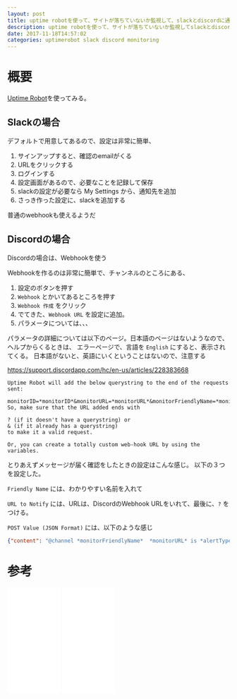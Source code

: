 ```yaml
---
layout: post
title: uptime robotを使って、サイトが落ちていないか監視して、slackとdiscordに通知する。
description: uptime robotを使って、サイトが落ちていないか監視してslackとdiscordに通知する
date: 2017-11-18T14:57:02
categories: uptimerobot slack discord monitoring
---
```


# 概要

[Uptime Robot](https://uptimerobot.com/)を使ってみる。

## Slackの場合

デフォルトで用意してあるので、設定は非常に簡単、

1. サインアップすると、確認のemailがくる
1. URLをクリックする
1. ログインする
1. 設定画面があるので、必要なことを記録して保存
1. slackの設定が必要なら My Settings から、通知先を追加
1. さっき作った設定に、slackを追加する

普通のwebhookも使えるようだ

## Discordの場合

Discordの場合は、Webhookを使う

Webhookを作るのは非常に簡単で、チャンネルのところにある、

1. 設定のボタンを押す
1. `Webhook` とかいてあるところを押す
1. `Webhook 作成` をクリック
1. でてきた、`Webhook URL` を設定に追加。
1. パラメータについては、、、

パラメータの詳細については以下のページ。日本語のページはないようなので、ヘルプからくるときは、
エラーページで、言語を `English` にすると、表示されてくる。
日本語がないと、英語にいくということはないので、注意する

https://support.discordapp.com/hc/en-us/articles/228383668


```
Uptime Robot will add the below querystring to the end of the requests sent:

monitorID=*monitorID*&monitorURL=*monitorURL*&monitorFriendlyName=*monitorFriendlyName*&alertType=*alertType*&alertTypeFriendlyName=*alertTypeFriendlyName*&alertDetails=*alertDetails*&monitorAlertContacts=*monitorAlertContacts*
So, make sure that the URL added ends with

? (if it doesn't have a querystring) or
& (if it already has a querystring)
to make it a valid request.

Or, you can create a totally custom web-hook URL by using the variables.
```


とりあえずメッセージが届く確認をしたときの設定はこんな感じ。
以下の３つを設定した。

`Friendly Name` には、わかりやすい名前を入れて

`URL to Notify` には、URLは、DiscordのWebhook URLをいれて、最後に、`?` をつける。

`POST Value (JSON Format)` には、以下のような感じ

```json
{"content": "@channel *monitorFriendlyName*  *monitorURL* is *alertTypeFriendlyName* . *alertDetail* .." }
```

# 参考

<iframe style="width:120px;height:240px;" marginwidth="0" marginheight="0" scrolling="no" frameborder="0" src="//rcm-fe.amazon-adsystem.com/e/cm?lt1=_blank&bc1=000000&IS2=1&bg1=FFFFFF&fc1=000000&lc1=0000FF&t=mi3002-22&o=9&p=8&l=as4&m=amazon&f=ifr&ref=as_ss_li_til&asins=4873117917&linkId=006425e083c405aad908baf2d6819134"></iframe>

<iframe style="width:120px;height:240px;" marginwidth="0" marginheight="0" scrolling="no" frameborder="0" src="//rcm-fe.amazon-adsystem.com/e/cm?lt1=_blank&bc1=000000&IS2=1&bg1=FFFFFF&fc1=000000&lc1=0000FF&t=mi3002-22&o=9&p=8&l=as4&m=amazon&f=ifr&ref=as_ss_li_til&asins=B01HI2TD28&linkId=b21d59c9a2ad0e1dbb24d5d1a236b650"></iframe>
